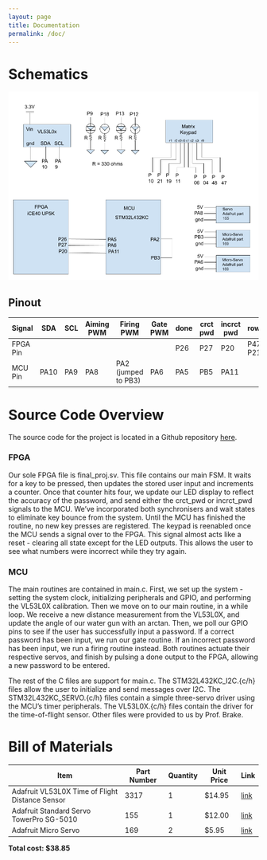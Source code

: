 ```yaml
---
layout: page
title: Documentation
permalink: /doc/
---
```


# Schematics

<div style="text-align: left">
  <img src="./assets/schematics/schematic_limvers.png" alt="schematic" width="800" />
</div>


## Pinout

| Signal | SDA | SCL | Aiming PWM | Firing PWM | Gate PWM | done | crct pwd | incrct pwd | rows\[3:0\] | cols\[3:0\] | LEDs\[3:0\] | FSM reset |
| ------ | --- | --- | -------- | ------ | -------- | ---- | -------- | -------- | ------- | ----------- | -------- | --- |
| FPGA Pin | | | | | | P26 | P27 | P20 | P47, P10, P21, P11 | P19, P6, P4, P48 | P9, P18, P13, P12 | P43 |
| MCU Pin | PA10 | PA9 | PA8 | PA2 (jumped to PB3) | PA6 | PA5 | PB5 | PA11 | | | | |

# Source Code Overview
<!-- This section should include information to describe the organization of the code base and highlight how the code connects. -->

The source code for the project is located in a Github repository [here](https://github.com/magpyed/E155-FA22-Final-Project/tree/main/src).

### FPGA
Our sole FPGA file is final_proj.sv. This file contains our main FSM. It waits for a key to be pressed, then updates the stored user input and increments a counter. Once that counter hits four, we update our LED display to reflect the accuracy of the password, and send either the crct_pwd or incrct_pwd signals to the MCU. We’ve incorporated both synchronisers and wait states to eliminate key bounce from the system. Until the MCU has finished the routine, no new key presses are registered. The keypad is reenabled once the MCU sends a signal over to the FPGA. This signal almost acts like a reset - clearing all state except for the LED outputs. This allows the user to see what numbers were incorrect while they try again.

### MCU
The main routines are contained in main.c. First, we set up the system - setting the system clock, initializing peripherals and GPIO, and performing the VL53L0X calibration. Then we move on to our main routine, in a while loop. We receive a new distance measurement from the VL53L0X, and update the angle of our water gun with an arctan. Then, we poll our GPIO pins to see if the user has successfully input a password. If a correct password has been input, we run our gate routine. If an incorrect password has been input, we run a firing routine instead. Both routines actuate their respective servos, and finish by pulsing a done output to the FPGA, allowing a new password to be entered. 

The rest of the C files are support for main.c. The STM32L432KC_I2C.{c/h} files allow the user to initialize and send messages over I2C. The STM32L432KC_SERVO.{c/h} files contain a simple three-servo driver using the MCU’s timer peripherals. The VL53L0X.{c/h} files contain the driver for the time-of-flight sensor. Other files were provided to us by Prof. Brake.
 

# Bill of Materials
<!-- The bill of materials should include all the parts used in your project along with the prices and links.  -->

| Item | Part Number | Quantity | Unit Price | Link |
| ---- | ----------- | ----- | ---- | ---- |
| Adafruit VL53L0X Time of Flight Distance Sensor |  3317 | 1 | $14.95 |  [link](https://www.adafruit.com/product/3317) |
| Adafruit Standard Servo TowerPro SG-5010 | 155 | 1 | $12.00 | [link](https://www.adafruit.com/product/155) |
| Adafruit Micro Servo | 169 | 2 | $5.95 | [link](https://www.adafruit.com/product/169) |

**Total cost: $38.85**
